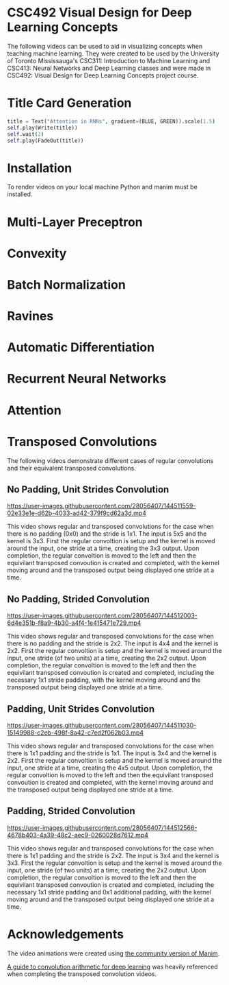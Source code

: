 # CSC492 Visual Design for Deep Learning Concepts

The following videos can be used to aid in visualizing concepts when teaching machine learning. They were created to be used by the University of Toronto Mississauga's CSC311: Introduction to Machine Learning and CSC413: Neural Networks and Deep Learning classes and were made in CSC492: Visual Design for Deep Learning Concepts project course.

# Title Card Generation

```python
title = Text("Attention in RNNs", gradient=(BLUE, GREEN)).scale(1.5)
self.play(Write(title))
self.wait(2)
self.play(FadeOut(title))
```

# Installation

To render videos on your local machine Python and manim must be installed.

# Multi-Layer Preceptron

# Convexity

# Batch Normalization

# Ravines

# Automatic Differentiation

# Recurrent Neural Networks

# Attention

# Transposed Convolutions
The following videos demonstrate different cases of regular convolutions and their equivalent transposed convolutions. 

## No Padding, Unit Strides Convolution

https://user-images.githubusercontent.com/28056407/144511559-02e33e1e-d62b-4033-ad42-379f9cd62a3d.mp4

This video shows regular and transposed convolutions for the case when there is no padding (0x0) and the stride is 1x1. The input is 5x5 and the kernel is 3x3. First the regular convoltion is setup and the kernel is moved around the input, one stride at a time, creating the 3x3 output. Upon completion, the regular convoltion is moved to the left and then the equivilant transposed convoution is created and completed, with the kernel moving around and the transposed output being displayed one stride at a time.

## No Padding, Strided Convolution

https://user-images.githubusercontent.com/28056407/144512003-6d4e351b-f8a9-4b30-a4f4-1e415471e729.mp4

This video shows regular and transposed convolutions for the case when there is no padding and the stride is 2x2. The input is 4x4 and the kernel is 2x2. First the regular convoltion is setup and the kernel is moved around the input, one stride (of two units) at a time, creating the 2x2 output. Upon completion, the regular convoltion is moved to the left and then the equivilant transposed convoution is created and completed, including the necessary 1x1 stride padding, with the kernel moving around and the transposed output being displayed one stride at a time.

## Padding, Unit Strides Convolution

https://user-images.githubusercontent.com/28056407/144511030-15149988-c2eb-498f-8a42-c7ed2f062b03.mp4

This video shows regular and transposed convolutions for the case when there is 1x1 padding and the stride is 1x1. The input is 3x4 and the kernel is 2x2. First the regular convoltion is setup and the kernel is moved around the input, one stride at a time, creating the 4x5 output. Upon completion, the regular convoltion is moved to the left and then the equivilant transposed convoution is created and completed, with the kernel moving around and the transposed output being displayed one stride at a time.

## Padding, Strided Convolution

https://user-images.githubusercontent.com/28056407/144512566-4678b403-4a39-48c2-aec9-0260028d7612.mp4

This video shows regular and transposed convolutions for the case when there is 1x1 padding and the stride is 2x2. The input is 3x4 and the kernel is 3x3. First the regular convoltion is setup and the kernel is moved around the input, one stride (of two units) at a time, creating the 2x2 output. Upon completion, the regular convoltion is moved to the left and then the equivilant transposed convoution is created and completed, including the necessary 1x1 stride padding and 0x1 additional padding, with the kernel moving around and the transposed output being displayed one stride at a time.

# Acknowledgements

The video animations were created using [the community version of Manim](https://github.com/ManimCommunity/manim).

[A guide to convolution arithmetic for deep learning](https://github.com/vdumoulin/conv_arithmetic) was heavily referenced when completing the transposed convolution videos.


